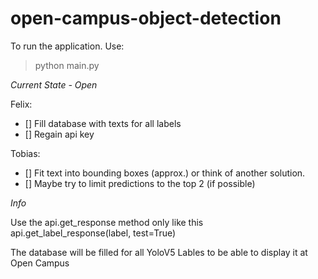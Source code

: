 # open-campus-object-detection


To run the application. Use: 


> python main.py


*Current State - Open*

Felix:
- [] Fill database with texts for all labels
- [] Regain api key

Tobias:
- [] Fit text into bounding boxes (approx.) or think of another solution.
- [] Maybe try to limit predictions to the top 2 (if possible) 


*Info*

Use the api.get_response method only like this api.get_label_response(label, test=True)

The database will be filled for all YoloV5 Lables to be able to display it at Open Campus
